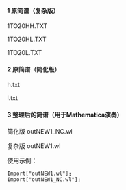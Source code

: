 #### 1 原简谱（复杂版）

1TO20HH.TXT

1TO20HL.TXT

1TO20L.TXT



#### 2 原简谱（简化版）

h.txt

l.txt


#### 3 整理后的简谱（用于Mathematica演奏）

简化版 outNEW1_NC.wl

复杂版 outNEW1.wl

使用示例：
```
Import["outNEW1.wl"];
Import["outNEW1_NC.wl"];
```
